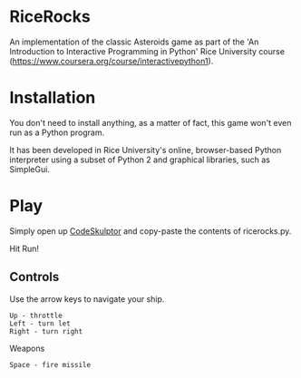 # RiceRocks
An implementation of the classic Asteroids game as part of the 'An Introduction to Interactive Programming in Python' Rice University course (https://www.coursera.org/course/interactivepython1). 

# Installation
You don't need to install anything, as a matter of fact, this game won't even run as a Python program. 

It has been developed in Rice University's online, browser-based Python interpreter using a subset of Python 2 and graphical libraries, such as SimpleGui. 

# Play
Simply open up [CodeSkulptor](http://www.codeskulptor.org/) and copy-paste the contents of ricerocks.py. 

Hit Run!

## Controls

Use the arrow keys to navigate your ship. 

```
Up - throttle
Left - turn let
Right - turn right
```

Weapons

```
Space - fire missile
```


